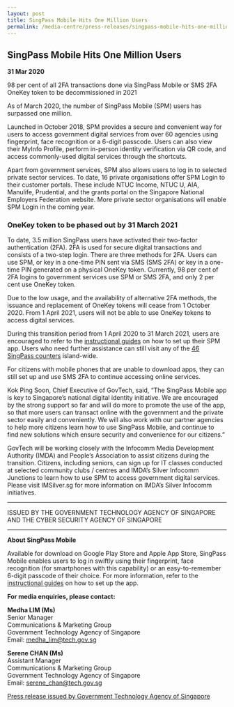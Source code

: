 ```yaml
---
layout: post
title: SingPass Mobile Hits One Million Users
permalink: /media-centre/press-releases/singpass-mobile-hits-one-million-users/
---
```

## SingPass Mobile Hits One Million Users

**31 Mar 2020**

98 per cent of all 2FA transactions done via SingPass Mobile or SMS 2FA OneKey token to be decommissioned in 2021

As of March 2020, the number of SingPass Mobile (SPM) users has surpassed one million.

Launched in October 2018, SPM provides a secure and convenient way for users to access government digital services from over 60 agencies using fingerprint, face recognition or a 6-digit passcode. Users can also view their MyInfo Profile, perform in-person identity verification via QR code, and access commonly-used digital services through the shortcuts.

Apart from government services, SPM also allows users to log in to selected private sector services. To date, 16 private organisations offer SPM Login to their customer portals. These include NTUC Income, NTUC U, AIA, Manulife, Prudential, and the grants portal on the Singapore National Employers Federation website. More private sector organisations will enable SPM Login in the coming year.

### OneKey token to be phased out by 31 March 2021

To date, 3.5 million SingPass users have activated their two-factor authentication (2FA). 2FA is used for secure digital transactions and consists of a two-step login. There are three methods for 2FA. Users can use SPM, or key in a one-time PIN sent via SMS (SMS 2FA) or key in a one-time PIN generated on a physical OneKey token. Currently, 98 per cent of 2FA logins to government services use SPM or SMS 2FA, and only 2 per cent use OneKey token.

Due to the low usage, and the availability of alternative 2FA methods, the issuance and replacement of OneKey tokens will cease from 1 October 2020. From 1 April 2021, users will not be able to use OneKey tokens to access digital services.

During this transition period from 1 April 2020 to 31 March 2021, users are encouraged to refer to the [instructional guides](https://www.go.gov.sg/singpass-guides) on how to set up their SPM app. Users who need further assistance can still visit any of the [46 SingPass counters](https://www.go.gov.sg/singpass-counters) island-wide.

For citizens with mobile phones that are unable to download apps, they can still set up and use SMS 2FA to continue accessing online services.

Kok Ping Soon, Chief Executive of GovTech, said, “The SingPass Mobile app is key to Singapore’s national digital identity initiative. We are encouraged by the strong support so far and will do more to promote the use of the app, so that more users can transact online with the government and the private sector easily and conveniently. We will also work with our partner agencies to help more citizens learn how to use SingPass Mobile, and continue to find new solutions which ensure security and convenience for our citizens.”

GovTech will be working closely with the Infocomm Media Development Authority (IMDA) and People’s Association to assist citizens during the transition. Citizens, including seniors, can sign up for IT classes conducted at selected community clubs / centres and IMDA’s Silver Infocomm Junctions to learn how to use SPM to access government digital services. Please visit IMSilver.sg for more information on IMDA’s Silver Infocomm initiatives.

---

ISSUED BY THE GOVERNMENT TECHNOLOGY AGENCY OF SINGAPORE AND THE CYBER SECURITY AGENCY OF SINGAPORE

---

**About SingPass Mobile**

Available for download on Google Play Store and Apple App Store, SingPass Mobile enables users to log in swiftly using their fingerprint, face recognition (for smartphones with this capability) or an easy-to-remember 6-digit passcode of their choice. For more information, refer to the [instructional guides](https://www.go.gov.sg/singpass-guides) on how to set up the app.

**For media enquiries, please contact:**

**Medha LIM (Ms)**  
Senior Manager  
Communications & Marketing Group  
Government Technology Agency of Singapore  
Email: [medha_lim@tech.gov.sg](mailto:medha_lim@tech.gov.sg)  
  
**Serene CHAN (Ms)**  
Assistant Manager  
Communications & Marketing Group  
Government Technology Agency of Singapore  
Email: [serene_chan@tech.gov.sg](mailto:serene_chan@tech.gov.sg)

[Press release issued by  Government Technology Agency of Singapore](https://www.tech.gov.sg/media/media-releases/singpass-mobile-hits-one-million-users)